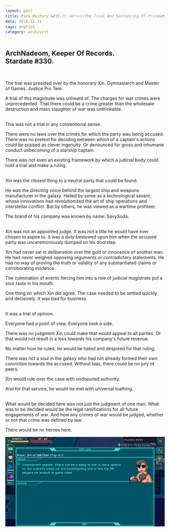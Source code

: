 ```yaml
---
layout: post
title: Pack History &#35;25 <br><i>The Trial And Sentencing Of Prinz&#95;Eugen, pt. 1&#58; Xin</i>
date: 2016-12-31
tags: english
category: archivist
---
```

ArchNadeom, Keeper Of Records.<br>Stardate #330.
------------------------------------------------
&nbsp; 

The trial was presided over by the honorary Xin. Gymnasiarch and Master of Games. Justice Pro Tem.

A trial of this magnitude was unheard of. The charges for war crimes were unprecedented. That there could be a crime greater than the wholesale destruction and mass slaughter of war was unthinkable.  
&nbsp; 

This was not a trial in any conventional sense.

There were no laws over the crimes for which the party was being accused. There was no pretext for deciding between which of a captain's actions could be praised as clever ingenuity. Or denounced for gross and inhumane conduct unbecoming of a starship captain.

There was not even an existing framework by which a judicial body could hold a trial and make a ruling.  
&nbsp; 

Xin was the closest thing to a neutral party that could be found.

He was the directing voice behind the largest ship and weapons manufacturer in the galaxy. Hailed by some as a technological savant, whose innovations had revolutionized the art of ship operations and interstellar conflict. But by others, he was viewed as a wartime profiteer. 

The brand of his company was known by name: SavySoda.  
&nbsp; 

Xin was not an appointed judge. It was not a title he would have ever chosen to aspire to. It was a duty bestowed upon him when the accused party was unceremoniously dumped on his doorstep.

Xin had never sat in deliberation over the guilt or innocence of another man. He had never weighed opposing arguments or contradictory statements. He had no way of proving the truth or validity of any substantiated claims or corroborating evidence.

The culmination of events forcing him into a role of judicial magistrate put a sour taste in his mouth. 

One thing on which Xin did agree. The case needed to be settled quickly and decisively. It was bad for business.  
&nbsp; 

It was a trial of opinion.

Everyone had a point of view. Everyone took a side. 

There was no judgment Xin could make that would appeal to all parties. Or that would not result in a loss towards his company's future revenue. 

No matter how he ruled, he would be hated and despised for that ruling. 

There was not a soul in the galaxy who had not already formed their own conviction towards the accused. Without bias, there could be no jury of peers. 

Xin would rule over the case with undisputed authority. 

And for that service, he would be met with universal loathing.  
&nbsp; 

What would be decided here was not just the judgment of one man. What was to be decided would be the legal ramifications for all future engagements of war. And how any crimes of war would be judged, whether or not that crime was defined by law.

There would be no heroes here.


![PackHist025_Prinz_Eugen_Pt1](/assets/img/archivist/PackHist025_Prinz_Eugen_Pt1.JPG "Official investigation")  





